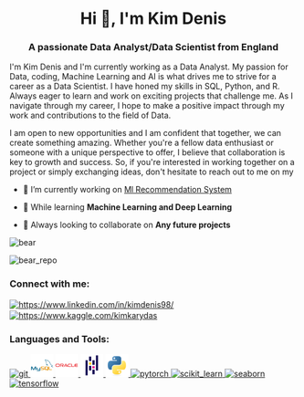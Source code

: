 <h1 align="center">Hi 👋, I'm Kim Denis</h1>
<h3 align="center">A passionate Data Analyst/Data Scientist from England</h3>


I'm Kim Denis and I'm currently working as a Data Analyst. My passion for Data, coding, Machine Learning and AI is what drives me to strive for a career as a Data Scientist. I have honed my skills in SQL, Python, and R. Always eager to learn and work on exciting projects that challenge me. As I navigate through my career, I hope to make a positive impact through my work and contributions to the field of Data.

I am open to new opportunities and I am confident that together, we can create something amazing. Whether you're a fellow data enthusiast or someone with a unique perspective to offer, I believe that collaboration is key to growth and success. So, if you're interested in working together on a project or simply exchanging ideas, don't hesitate to reach out to me on my

- 🔭 I’m currently working on [Ml Recommendation System](https://github.com/KimKarydas/Anime-Recommendation)

- 🌱 While learning **Machine Learning and Deep Learning**

- 👯 Always looking to collaborate on **Any future projects**

![bear](https://github-readme-stats.vercel.app/api?username=anuraghazra&show_icons=true&hide=contribs,prs&cache_seconds=86400&theme=bear)


![bear_repo](https://github-readme-stats.vercel.app/api/pin/?username=anuraghazra&repo=github-readme-stats&cache_seconds=86400&theme=bear)


<h3 align="left">Connect with me:</h3>
<p align="left">
<a href="https://linkedin.com/in/https://www.linkedin.com/in/kimdenis98/" target="blank"><img align="center" src="https://raw.githubusercontent.com/rahuldkjain/github-profile-readme-generator/master/src/images/icons/Social/linked-in-alt.svg" alt="https://www.linkedin.com/in/kimdenis98/" height="30" width="40" /></a>
<a href="https://kaggle.com/https://www.kaggle.com/kimkarydas" target="blank"><img align="center" src="https://raw.githubusercontent.com/rahuldkjain/github-profile-readme-generator/master/src/images/icons/Social/kaggle.svg" alt="https://www.kaggle.com/kimkarydas" height="30" width="40" /></a>
</p>

<h3 align="left">Languages and Tools:</h3>
<p align="left"> <a href="https://git-scm.com/" target="_blank" rel="noreferrer"> <img src="https://www.vectorlogo.zone/logos/git-scm/git-scm-icon.svg" alt="git" width="40" height="40"/> </a> <a href="https://www.mysql.com/" target="_blank" rel="noreferrer"> <img src="https://raw.githubusercontent.com/devicons/devicon/master/icons/mysql/mysql-original-wordmark.svg" alt="mysql" width="40" height="40"/> </a> <a href="https://www.oracle.com/" target="_blank" rel="noreferrer"> <img src="https://raw.githubusercontent.com/devicons/devicon/master/icons/oracle/oracle-original.svg" alt="oracle" width="40" height="40"/> </a> <a href="https://pandas.pydata.org/" target="_blank" rel="noreferrer"> <img src="https://raw.githubusercontent.com/devicons/devicon/2ae2a900d2f041da66e950e4d48052658d850630/icons/pandas/pandas-original.svg" alt="pandas" width="40" height="40"/> </a> <a href="https://www.python.org" target="_blank" rel="noreferrer"> <img src="https://raw.githubusercontent.com/devicons/devicon/master/icons/python/python-original.svg" alt="python" width="40" height="40"/> </a> <a href="https://pytorch.org/" target="_blank" rel="noreferrer"> <img src="https://www.vectorlogo.zone/logos/pytorch/pytorch-icon.svg" alt="pytorch" width="40" height="40"/> </a> <a href="https://scikit-learn.org/" target="_blank" rel="noreferrer"> <img src="https://upload.wikimedia.org/wikipedia/commons/0/05/Scikit_learn_logo_small.svg" alt="scikit_learn" width="40" height="40"/> </a> <a href="https://seaborn.pydata.org/" target="_blank" rel="noreferrer"> <img src="https://seaborn.pydata.org/_images/logo-mark-lightbg.svg" alt="seaborn" width="40" height="40"/> </a> <a href="https://www.tensorflow.org" target="_blank" rel="noreferrer"> <img src="https://www.vectorlogo.zone/logos/tensorflow/tensorflow-icon.svg" alt="tensorflow" width="40" height="40"/> </a> </p>
<!---
KimKarydas/KimKarydas is a ✨ special ✨ repository because its `README.md` (this file) appears on your GitHub profile.
You can click the Preview link to take a look at your changes.
--->
